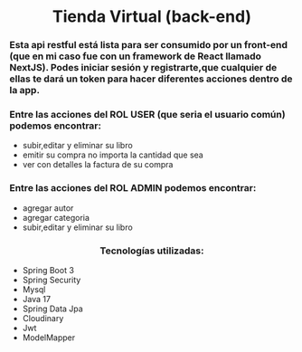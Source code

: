 <div>
  <h1 align="center">Tienda Virtual (back-end)</h1>
</div>
<h3 align="left">
  Esta api restful está lista para ser consumido por un front-end (que en mi caso fue con un framework de React llamado NextJS). Podes iniciar sesión y registrarte,que cualquier de ellas te dará un token para hacer diferentes acciones dentro de la app. 
</h3>
<h3>Entre las acciones del ROL USER (que seria el usuario común) podemos encontrar:</h3>

* subir,editar y eliminar su libro
* emitir su compra no importa la cantidad que sea
* ver con detalles la factura de su compra
<h3>Entre las acciones del ROL ADMIN podemos encontrar:</h3>

* agregar autor
* agregar categoria
* subir,editar y eliminar su libro
<h3 align="center">
  Tecnologías utilizadas:
</h3>

* Spring Boot 3
* Spring Security
* Mysql
* Java 17
* Spring Data Jpa
* Cloudinary
* Jwt
* ModelMapper

